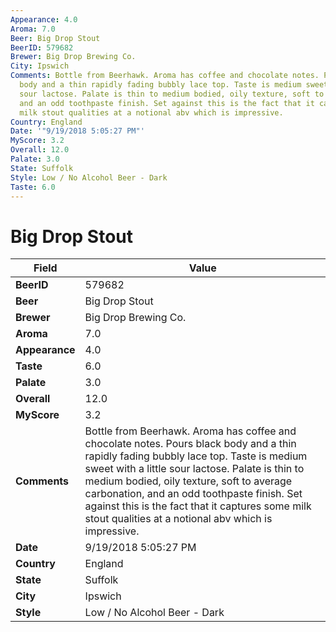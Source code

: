 ```yaml
---
Appearance: 4.0
Aroma: 7.0
Beer: Big Drop Stout
BeerID: 579682
Brewer: Big Drop Brewing Co.
City: Ipswich
Comments: Bottle from Beerhawk. Aroma has coffee and chocolate notes. Pours black
  body and a thin rapidly fading bubbly lace top. Taste is medium sweet with a little
  sour lactose. Palate is thin to medium bodied, oily texture, soft to average carbonation,
  and an odd toothpaste finish. Set against this is the fact that it captures some
  milk stout qualities at a notional abv which is impressive.
Country: England
Date: '"9/19/2018 5:05:27 PM"'
MyScore: 3.2
Overall: 12.0
Palate: 3.0
State: Suffolk
Style: Low / No Alcohol Beer - Dark
Taste: 6.0
---
```


# Big Drop Stout

| Field         | Value |
|---------------|-------|
| **BeerID** | 579682 |
| **Beer** | Big Drop Stout |
| **Brewer** | Big Drop Brewing Co. |
| **Aroma** | 7.0 |
| **Appearance** | 4.0 |
| **Taste** | 6.0 |
| **Palate** | 3.0 |
| **Overall** | 12.0 |
| **MyScore** | 3.2 |
| **Comments** | Bottle from Beerhawk. Aroma has coffee and chocolate notes. Pours black body and a thin rapidly fading bubbly lace top. Taste is medium sweet with a little sour lactose. Palate is thin to medium bodied, oily texture, soft to average carbonation, and an odd toothpaste finish. Set against this is the fact that it captures some milk stout qualities at a notional abv which is impressive. |
| **Date** | 9/19/2018 5:05:27 PM |
| **Country** | England |
| **State** | Suffolk |
| **City** | Ipswich |
| **Style** | Low / No Alcohol Beer - Dark |
